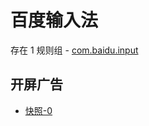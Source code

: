 # 百度输入法

存在 1 规则组 - [com.baidu.input](/src/apps/com.baidu.input.ts)

## 开屏广告

- [快照-0](https://i.gkd.li/i/15858223)
